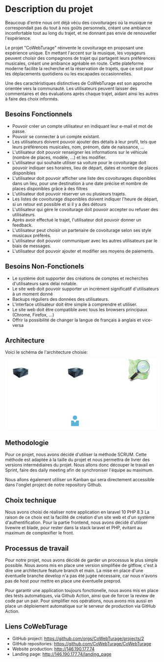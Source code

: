 # Description du projet

Beaucoup d'entre nous ont déjà vécu des covoiturages où la musique ne correspondait pas du tout à nos goûts personnels,
créant une ambiance inconfortable tout au long du trajet, et ne donnant pas envie de renouveller l'expérience.

Le projet "CoWebTurage" réinvente le covoiturage en proposant une expérience unique.
En mettant l'accent sur la musique, les voyageurs peuvent choisir des compagnons de trajet qui partagent leurs
préférences musicales, créant une ambiance agréable en route.
Cette plateforme moderne facilite la recherche et la réservation de trajets, que ce soit pour les déplacements
quotidiens ou les escapades occasionnelles.

Une des caractéristiques distinctives de CoWebTurage est son approche orientée vers la communauté.
Les utilisateurs peuvent laisser des commentaires et des évaluations après chaque trajet, aidant ainsi les autres à
faire des choix informés.

## Besoins Fonctionnels

- Pouvoir créer un compte utilisateur en indiquant leur e-mail et mot de passe.
- Pouvoir se connecter à un compte existant.
- Les utilisateurs doivent pouvoir ajouter des détails à leur profil, tels que leurs préférences musicales, nom, prénom,
  date de naissance, ...
- L'utilisateur doit pouvoir renseigner les informations sur le véhicule (nombre de places, modèle, ...) et les
  modifier.
- L'utilisateur qui souhaite utiliser sa voiture pour le covoiturage doit pouvoir indiquer ses horaires, lieu de
  départ, dates et nombre de places disponibles
- L'utilisateur doit pouvoir afficher une liste des covoiturages disponibles dans un lieu, pour une destination à une
  date précise et nombre de places disponibles grâce à des filtres
- L'utilisateur doit pouvoir réserver un ou plusieurs trajets.
- Les listes de covoiturage disponibles doivent indiquer l'heure de départ, si un retour est possible et si il y a des
  détours
- L'utilisateur qui gère le covoiturage doit pouvoir accepter ou refuser des utilisateurs.
- Après avoir effectué le trajet, l'utilisateur doit pouvoir donner un feedback.
- L'utilisateur peut choisir un partenaire de covoiturage selon ses style musicaux préfèrés.
- L'utilisateur doit pouvoir communiquer avec les autres utilisateurs par le biais de messages.
- L'utilisateur doit pouvoir ajouter et modifier ses moyens de paiements.

## Besoins Non-Fonctionels

- Le système doit supporter des créations de comptes et recherches d'utilisateurs sans délai notable.
- Le site web doit pouvoir supporter un incrément significatif d'utilisateurs à un moment donné
- Backups réguliers des données des utilisateurs.
- L'interface utilisateur doit être simple à comprendre et utiliser.
- Le site web doit être compatible avec tous les browsers principaux (Chrome, Firefox, ...)
- Offrir la possibilité de changer la langue de français à anglais et vice-versa

## Architecture

Voici le schéma de l'architecture choisie:

![](./architecture.png)

## Methodologie

Pour ce projet, nous avons décidé d'utiliser la méthode SCRUM. Cette méthode est adaptée à la taille du projet et nous
permettra de livrer des versions intermédiaires du projet. Nous allons donc découper le travail en Sprint, faire des
daily meeting afin de synchroniser l'équipe au maximum.

Nous allons également utiliser un Kanban qui sera directement accessible dans l'onglet project de notre repository
Github.

## Choix technique

Nous avons choisi de réaliser notre application en laravel 10 PHP 8.3
La raison de ce choix est la facilité de création d'un site web et d'un système d'authentification.
Pour la partie frontend, nous avons décidé d'utiliser livewire et blade, pour rester dans la stack laravel et PHP,
évitant au maximum de complexifier le front.

## Processus de travail

Pour notre projet, nous avons décidé de garder un processus le plus simple possible.
Nous avons mis en place une version simplifiée de gitflow, c'est à dire une architecture feature branch et main. La
mise en place d'une éventuelle branche develop n'a pas été jugée nécessaire, car nous n'avons pas de host pour mettre en
place une éventuelle preprod.

Pour garantir une application toujours fonctionelle, nous avons mis en place des tests automatiques, via Github
Action, ainsi que de forcer la review de code par un pair. Pour simplifier nos opérations, nous avons mis aussi en place
un déploiement automatique sur le serveur de production via GitHub Action.

## Liens CoWebTurage

- GitHub project: https://github.com/orgs/CoWebTurage/projects/2
- GitHub repositories: https://github.com/CoWebTurage/CoWebTurage
- Website production: http://146.190.177.74
- Landing page: http://146.190.177.74/landing_page
